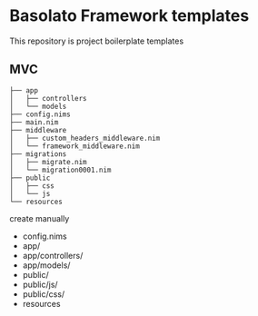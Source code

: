 Basolato Framework templates
===

This repository is project boilerplate templates

## MVC
```
├── app
│   ├── controllers
│   └── models
├── config.nims
├── main.nim
├── middleware
│   ├── custom_headers_middleware.nim
│   └── framework_middleware.nim
├── migrations
│   ├── migrate.nim
│   └── migration0001.nim
├── public
│   ├── css
│   └── js
└── resources
```
create manually
- config.nims
- app/
- app/controllers/
- app/models/
- public/
- public/js/
- public/css/
- resources

